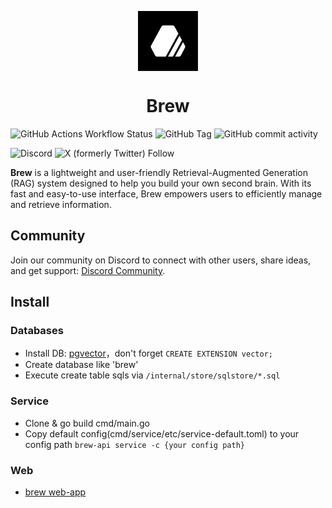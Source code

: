 <p align="center">
 <img align="center" src="https://raw.githubusercontent.com/breeew/brew/main/assets/logo.png" height="96" />
 <h1 align="center">
  Brew
 </h1>
</p>

![GitHub Actions Workflow Status](https://img.shields.io/github/actions/workflow/status/breeew/brew/ghcr.yml)
![GitHub Tag](https://img.shields.io/github/v/tag/breeew/brew)
![GitHub commit activity](https://img.shields.io/github/commit-activity/m/breeew/brew)

![Discord](https://img.shields.io/discord/1293497229096521768?logo=discord&logoColor=white)
![X (formerly Twitter) Follow](https://img.shields.io/twitter/follow/trybrewapp)


**Brew** is a lightweight and user-friendly Retrieval-Augmented Generation (RAG) system designed to help you build your own second brain. With its fast and easy-to-use interface, Brew empowers users to efficiently manage and retrieve information.

## Community

Join our community on Discord to connect with other users, share ideas, and get support: [Discord Community](https://discord.gg/YGrbmbCVRF).

## Install

### Databases

- Install DB: [pgvector](https://github.com/pgvector/pgvector)，don't forget `CREATE EXTENSION vector;`
- Create database like 'brew'
- Execute create table sqls via `/internal/store/sqlstore/*.sql`

### Service

- Clone & go build cmd/main.go
- Copy default config(cmd/service/etc/service-default.toml) to your config path
  `brew-api service -c {your config path}`

### Web

- [brew web-app](https://github.com/breeew/web-app)
